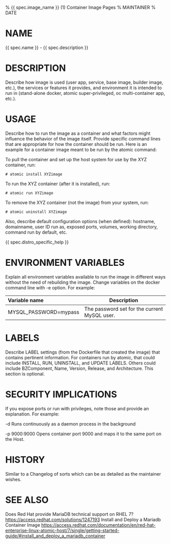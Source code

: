 % {{ spec.image_name }} (1) Container Image Pages
% MAINTAINER
% DATE

# NAME
{{ spec.name }} - {{ spec.description }}

# DESCRIPTION
Describe how image is used (user app, service, base image, builder image, etc.), the services or features it provides, and environment it is intended to run in (stand-alone docker, atomic super-privileged, oc multi-container app, etc.).

# USAGE
Describe how to run the image as a container and what factors might influence the behavior of the image itself. Provide specific command lines that are appropriate for how the container should be run. Here is an example for a container image meant to be run by the atomic command:

To pull the container and set up the host system for use by the XYZ container, run:

    # atomic install XYZimage

To run the XYZ container (after it is installed), run:

    # atomic run XYZimage

To remove the XYZ container (not the image) from your system, run:

    # atomic uninstall XYZimage

Also, describe default configuration options (when defined): hostname, domainname, user ID run as, exposed ports, volumes, working directory, command run by default, etc.

{{ spec.distro_specific_help }}

# ENVIRONMENT VARIABLES
Explain all environment variables available to run the image in different ways without the need of rebuilding the image. Change variables on the docker command line with -e option. For example:

|     Variable name        |       Description                                           |
| :----------------------- | ------------------------------------------------------ |
|   MYSQL_PASSWORD=mypass  | The password set for the current MySQL user.           | 

# LABELS
Describe LABEL settings (from the Dockerfile that created the image) that contains pertinent information.
For containers run by atomic, that could include INSTALL, RUN, UNINSTALL, and UPDATE LABELS. Others could
include BZComponent, Name, Version, Release, and Architecture. This section is optional.


# SECURITY IMPLICATIONS
If you expose ports or run with privileges, note those and provide an explanation. For example:

-d
    Runs continuously as a daemon process in the background

-p 9000:9000
    Opens  container  port  9000  and  maps it to the same port on the Host.


# HISTORY
Similar to a Changelog of sorts which can be as detailed as the maintainer wishes.

# SEE ALSO

Does Red Hat provide MariaDB technical support on RHEL 7? https://access.redhat.com/solutions/1247193
Install and Deploy a Mariadb Container Image https://access.redhat.com/documentation/en/red-hat-enterprise-linux-atomic-host/7/single/getting-started-guide/#install_and_deploy_a_mariadb_container
